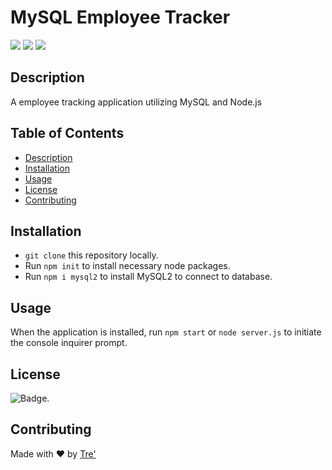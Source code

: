 # MySQL Employee Tracker

<p>
    <img src="https://img.shields.io/github/repo-size/rush0218/employee-tracker" />
    <img src="https://img.shields.io/github/languages/top/rush0218/employee-tracker"  />
    <img src="https://img.shields.io/github/last-commit/rush0218/employee-tracker" />
</p>


## Description
A employee tracking application utilizing MySQL and Node.js

## Table of Contents

- [Description](#description)
- [Installation](#installation)
- [Usage](#usage)
- [License](#license)
- [Contributing](#contributing)


## Installation 

- `git clone` this repository locally. 
- Run `npm init` to install necessary node packages. 
- Run `npm i mysql2` to install MySQL2 to connect to database. 

## Usage 

When the application is installed, run `npm start` or `node server.js` to initiate the console inquirer prompt. 


## License

![Badge](https://img.shields.io/badge/license-MIT-green). 

## Contributing

Made with ❤️ by [Tre'](https://github.com/Rush0218) 

